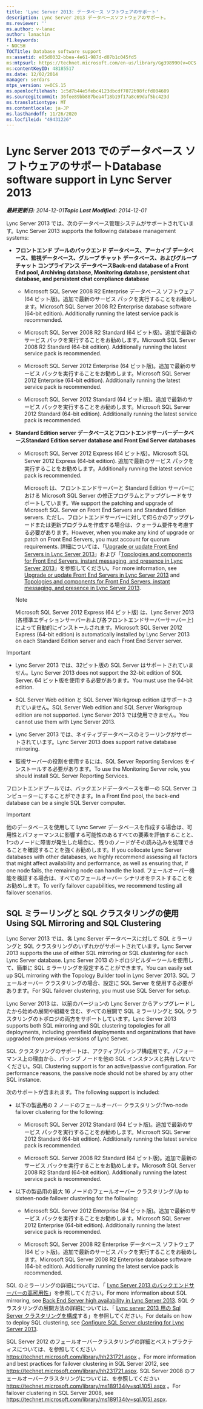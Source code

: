 ```yaml
---
title: 'Lync Server 2013: データベース ソフトウェアのサポート'
description: Lync Server 2013 データベースソフトウェアのサポート。
ms.reviewer: ''
ms.author: v-lanac
author: lanachin
f1.keywords:
- NOCSH
TOCTitle: Database software support
ms:assetid: e05d0032-bbea-4e61-987d-d07b1c045fd5
ms:mtpsurl: https://technet.microsoft.com/en-us/library/Gg398990(v=OCS.15)
ms:contentKeyID: 48185517
ms.date: 12/02/2014
manager: serdars
mtps_version: v=OCS.15
ms.openlocfilehash: 1c5d7b44e5febc4123dbcdf7072b98fcfd004609
ms.sourcegitcommit: 36fee89bb887bea4f18b19f17a8c69daf5bc423d
ms.translationtype: MT
ms.contentlocale: ja-JP
ms.lasthandoff: 11/26/2020
ms.locfileid: "49431226"
---
```

# <a name="database-software-support-in-lync-server-2013"></a><span data-ttu-id="168d4-103">Lync Server 2013 でのデータベース ソフトウェアのサポート</span><span class="sxs-lookup"><span data-stu-id="168d4-103">Database software support in Lync Server 2013</span></span>

<div data-xmlns="http://www.w3.org/1999/xhtml">

<div class="topic" data-xmlns="http://www.w3.org/1999/xhtml" data-msxsl="urn:schemas-microsoft-com:xslt" data-cs="https://msdn.microsoft.com/">

<div data-asp="https://msdn2.microsoft.com/asp">



</div>

<div id="mainSection">

<div id="mainBody"><span data-ttu-id="168d4-104">

<span> </span></span><span class="sxs-lookup"><span data-stu-id="168d4-104">

<span> </span></span></span>

<span data-ttu-id="168d4-105">_**最終更新日:** 2014-12-01_</span><span class="sxs-lookup"><span data-stu-id="168d4-105">_**Topic Last Modified:** 2014-12-01_</span></span>

<span data-ttu-id="168d4-106">Lync Server 2013 では、次のデータベース管理システムがサポートされています。</span><span class="sxs-lookup"><span data-stu-id="168d4-106">Lync Server 2013 supports the following database management systems:</span></span>

  - <span data-ttu-id="168d4-107">**フロントエンド プールのバックエンド データベース、アーカイブ データベース、監視データベース、グループ チャット データベース、およびグループ チャット コンプライアンス データベース**</span><span class="sxs-lookup"><span data-stu-id="168d4-107">**Back-end database of a Front End pool, Archiving database, Monitoring database, persistent chat database, and persistent chat compliance database**</span></span>
    
      - <span data-ttu-id="168d4-p101">Microsoft SQL Server 2008 R2 Enterprise データベース ソフトウェア (64 ビット版)。追加で最新のサービス パックを実行することをお勧めします。</span><span class="sxs-lookup"><span data-stu-id="168d4-p101">Microsoft SQL Server 2008 R2 Enterprise database software (64-bit edition). Additionally running the latest service pack is recommended.</span></span>
    
      - <span data-ttu-id="168d4-p102">Microsoft SQL Server 2008 R2 Standard (64 ビット版)。追加で最新のサービス パックを実行することをお勧めします。</span><span class="sxs-lookup"><span data-stu-id="168d4-p102">Microsoft SQL Server 2008 R2 Standard (64-bit edition). Additionally running the latest service pack is recommended.</span></span>
    
      - <span data-ttu-id="168d4-p103">Microsoft SQL Server 2012 Enterprise (64 ビット版)。追加で最新のサービス パックを実行することをお勧めします。</span><span class="sxs-lookup"><span data-stu-id="168d4-p103">Microsoft SQL Server 2012 Enterprise (64-bit edition). Additionally running the latest service pack is recommended.</span></span>
    
      - <span data-ttu-id="168d4-p104">Microsoft SQL Server 2012 Standard (64 ビット版)。追加で最新のサービス パックを実行することをお勧めします。</span><span class="sxs-lookup"><span data-stu-id="168d4-p104">Microsoft SQL Server 2012 Standard (64-bit edition). Additionally running the latest service pack is recommended.</span></span>

  - <span data-ttu-id="168d4-116">**Standard Edition server データベースとフロントエンドサーバーデータベース**</span><span class="sxs-lookup"><span data-stu-id="168d4-116">**Standard Edition server database and Front End Server databases**</span></span>
    
      - <span data-ttu-id="168d4-117">Microsoft SQL Server 2012 Express (64 ビット版)。</span><span class="sxs-lookup"><span data-stu-id="168d4-117">Microsoft SQL Server 2012 Express (64-bit edition).</span></span> <span data-ttu-id="168d4-118">追加で最新のサービス パックを実行することをお勧めします。</span><span class="sxs-lookup"><span data-stu-id="168d4-118">Additionally running the latest service pack is recommended.</span></span>
        
        <span data-ttu-id="168d4-119">Microsoft は、フロントエンドサーバーと Standard Edition サーバーにおける Microsoft SQL Server の修正プログラムとアップグレードをサポートしています。</span><span class="sxs-lookup"><span data-stu-id="168d4-119">We support the patching and upgrade of Microsoft SQL Server on Front End Servers and Standard Edition servers.</span></span> <span data-ttu-id="168d4-120">ただし、フロントエンドサーバーに対して何らかのアップグレードまたは更新プログラムを作成する場合は、クォーラム要件を考慮する必要があります。</span><span class="sxs-lookup"><span data-stu-id="168d4-120">However, when you make any kind of upgrade or patch on Front End Servers, you must account for quorum requirements.</span></span> <span data-ttu-id="168d4-121">詳細については、「[Upgrade or update Front End Servers in Lync Server 2013](lync-server-2013-upgrade-or-update-front-end-servers.md)」および「[Topologies and components for Front End Servers, instant messaging, and presence in Lync Server 2013](lync-server-2013-topologies-and-components-for-front-end-servers-instant-messaging-and-presence.md)」を参照してください。</span><span class="sxs-lookup"><span data-stu-id="168d4-121">For more information, see [Upgrade or update Front End Servers in Lync Server 2013](lync-server-2013-upgrade-or-update-front-end-servers.md) and [Topologies and components for Front End Servers, instant messaging, and presence in Lync Server 2013](lync-server-2013-topologies-and-components-for-front-end-servers-instant-messaging-and-presence.md).</span></span>
    
    <div>
    

    > [!NOTE]  
    > <span data-ttu-id="168d4-122">Microsoft SQL Server 2012 Express (64 ビット版) は、Lync Server 2013 (各標準エディションサーバーおよび各フロントエンドサーバーサーバー上) によって自動的にインストールされます。</span><span class="sxs-lookup"><span data-stu-id="168d4-122">Microsoft SQL Server 2012 Express (64-bit edition) is automatically installed by Lync Server 2013 on each Standard Edition server and each Front End Server server.</span></span>

    
    </div>

<div>


> [!IMPORTANT]  
> <UL>
> <LI>
> <P><span data-ttu-id="168d4-123">Lync Server 2013 では、32ビット版の SQL Server はサポートされていません。</span><span class="sxs-lookup"><span data-stu-id="168d4-123">Lync Server 2013 does not support the 32-bit edition of SQL Server.</span></span> <span data-ttu-id="168d4-124">64 ビット版を使用する必要があります。</span><span class="sxs-lookup"><span data-stu-id="168d4-124">You must use the 64-bit edition.</span></span></P>
> <LI>
> <P><span data-ttu-id="168d4-125">SQL Server Web edition と SQL Server Workgroup edition はサポートされていません。</span><span class="sxs-lookup"><span data-stu-id="168d4-125">SQL Server Web edition and SQL Server Workgroup edition are not supported.</span></span> <span data-ttu-id="168d4-126">Lync Server 2013 では使用できません。</span><span class="sxs-lookup"><span data-stu-id="168d4-126">You cannot use them with Lync Server 2013.</span></span></P>
> <LI>
> <P><span data-ttu-id="168d4-127">Lync Server 2013 では、ネイティブデータベースのミラーリングがサポートされています。</span><span class="sxs-lookup"><span data-stu-id="168d4-127">Lync Server 2013 does support native database mirroring.</span></span></P>
> <LI>
> <P><span data-ttu-id="168d4-128">監視サーバーの役割を使用するには、SQL Server Reporting Services をインストールする必要があります。</span><span class="sxs-lookup"><span data-stu-id="168d4-128">To use the Monitoring Server role, you should install SQL Server Reporting Services.</span></span></P></LI></UL>



</div>

<span data-ttu-id="168d4-129">フロントエンドプールでは、バックエンドデータベースを単一の SQL Server コンピューターにすることができます。</span><span class="sxs-lookup"><span data-stu-id="168d4-129">In a Front End pool, the back-end database can be a single SQL Server computer.</span></span>

<div>


> [!IMPORTANT]  
> <span data-ttu-id="168d4-130">他のデータベースを使用して Lync Server データベースを作成する場合は、可用性とパフォーマンスに影響する可能性のあるすべての要素を評価することと、1つのノードに障害が発生した場合に、残りのノードがその読み込みを処理できることを確認することを強くお勧めします。</span><span class="sxs-lookup"><span data-stu-id="168d4-130">If you collocate Lync Server databases with other databases, we highly recommend assessing all factors that might affect availability and performance, as well as ensuring that, if one node fails, the remaining node can handle the load.</span></span> <span data-ttu-id="168d4-131">フェールオーバー機能を検証する場合は、すべてのフェールオーバー シナリオをテストすることをお勧めします。</span><span class="sxs-lookup"><span data-stu-id="168d4-131">To verify failover capabilities, we recommend testing all failover scenarios.</span></span>



</div>

<div>

## <a name="using-sql-mirroring-and-sql-clustering"></a><span data-ttu-id="168d4-132">SQL ミラーリングと SQL クラスタリングの使用</span><span class="sxs-lookup"><span data-stu-id="168d4-132">Using SQL Mirroring and SQL Clustering</span></span>

<span data-ttu-id="168d4-133">Lync Server 2013 では、各 Lync Server データベースに対して SQL ミラーリングと SQL クラスタリングのいずれかがサポートされています。</span><span class="sxs-lookup"><span data-stu-id="168d4-133">Lync Server 2013 supports the use of either SQL mirroring or SQL clustering for each Lync Server database.</span></span> <span data-ttu-id="168d4-134">Lync Server 2013 のトポロジビルダーツールを使用して、簡単に SQL ミラーリングを設定することができます。</span><span class="sxs-lookup"><span data-stu-id="168d4-134">You can easily set up SQL mirroring with the Topology Builder tool in Lync Server 2013.</span></span> <span data-ttu-id="168d4-135">SQL フェールオーバー クラスタリングの場合、設定に SQL Server を使用する必要があります。</span><span class="sxs-lookup"><span data-stu-id="168d4-135">For SQL failover clustering, you must use SQL Server for setup.</span></span>

<span data-ttu-id="168d4-136">Lync Server 2013 は、以前のバージョンの Lync Server からアップグレードしたから始めの展開や組織を含む、すべての展開で SQL ミラーリングと SQL クラスタリングのトポロジの両方をサポートしています。</span><span class="sxs-lookup"><span data-stu-id="168d4-136">Lync Server 2013 supports both SQL mirroring and SQL clustering topologies for all deployments, including greenfield deployments and organizations that have upgraded from previous versions of Lync Server.</span></span>

<span data-ttu-id="168d4-p111">SQL クラスタリングのサポートは、アクティブ/パッシブ構成用です。パフォーマンス上の理由から、パッシブ ノードを他の SQL インスタンスと共有しないでください。</span><span class="sxs-lookup"><span data-stu-id="168d4-p111">SQL Clustering support is for an active/passive configuration. For performance reasons, the passive node should not be shared by any other SQL instance.</span></span>

<span data-ttu-id="168d4-139">次のサポートが含まれます。</span><span class="sxs-lookup"><span data-stu-id="168d4-139">The following support is included:</span></span>

  - <span data-ttu-id="168d4-140">以下の製品用の 2 ノードのフェールオーバー クラスタリング:</span><span class="sxs-lookup"><span data-stu-id="168d4-140">Two-node failover clustering for the following:</span></span>
    
      - <span data-ttu-id="168d4-p112">Microsoft SQL Server 2012 Standard (64 ビット版)。追加で最新のサービス パックを実行することをお勧めします。</span><span class="sxs-lookup"><span data-stu-id="168d4-p112">Microsoft SQL Server 2012 Standard (64-bit edition). Additionally running the latest service pack is recommended.</span></span>
    
      - <span data-ttu-id="168d4-p113">Microsoft SQL Server 2008 R2 Standard (64 ビット版)。追加で最新のサービス パックを実行することをお勧めします。</span><span class="sxs-lookup"><span data-stu-id="168d4-p113">Microsoft SQL Server 2008 R2 Standard (64-bit edition). Additionally running the latest service pack is recommended.</span></span>

  - <span data-ttu-id="168d4-145">以下の製品用の最大 16 ノードのフェールオーバー クラスタリング:</span><span class="sxs-lookup"><span data-stu-id="168d4-145">Up to sixteen-node failover clustering for the following:</span></span>
    
      - <span data-ttu-id="168d4-p114">Microsoft SQL Server 2012 Enterprise (64 ビット版)。追加で最新のサービス パックを実行することをお勧めします。</span><span class="sxs-lookup"><span data-stu-id="168d4-p114">Microsoft SQL Server 2012 Enterprise (64-bit edition). Additionally running the latest service pack is recommended.</span></span>
    
      - <span data-ttu-id="168d4-p115">Microsoft SQL Server 2008 R2 Enterprise データベース ソフトウェア (64 ビット版)。追加で最新のサービス パックを実行することをお勧めします。</span><span class="sxs-lookup"><span data-stu-id="168d4-p115">Microsoft SQL Server 2008 R2 Enterprise database software (64-bit edition). Additionally running the latest service pack is recommended.</span></span>

<span data-ttu-id="168d4-150">SQL のミラーリングの詳細については、「 [Lync Server 2013 のバックエンドサーバーの高可用性](lync-server-2013-back-end-server-high-availability.md)」を参照してください。</span><span class="sxs-lookup"><span data-stu-id="168d4-150">For more information about SQL mirroring, see [Back End Server high availability in Lync Server 2013](lync-server-2013-back-end-server-high-availability.md).</span></span> <span data-ttu-id="168d4-151">SQL クラスタリングの展開方法の詳細については、「 [Lync server 2013 用の Sql Server クラスタリングを構成](lync-server-2013-configure-sql-server-clustering.md)する」を参照してください。</span><span class="sxs-lookup"><span data-stu-id="168d4-151">For details on how to deploy SQL clustering, see [Configure SQL Server clustering for Lync Server 2013](lync-server-2013-configure-sql-server-clustering.md).</span></span>

<span data-ttu-id="168d4-152">SQL Server 2012 のフェールオーバークラスタリングの詳細とベストプラクティスについては、を参照してください <https://technet.microsoft.com/library/hh231721.aspx> 。</span><span class="sxs-lookup"><span data-stu-id="168d4-152">For more information and best practices for failover clustering in SQL Server 2012, see <https://technet.microsoft.com/library/hh231721.aspx>.</span></span> <span data-ttu-id="168d4-153">SQL Server 2008 のフェールオーバークラスタリングについては、を参照してください <https://technet.microsoft.com/library/ms189134(v=sql.105).aspx> 。</span><span class="sxs-lookup"><span data-stu-id="168d4-153">For failover clustering in SQL Server 2008, see <https://technet.microsoft.com/library/ms189134(v=sql.105).aspx>.</span></span>

<span data-ttu-id="168d4-154"></div>

</div>

<span> </span>

</div>

</div>

</span><span class="sxs-lookup"><span data-stu-id="168d4-154"></div>

</div>

<span> </span>

</div>

</div>

</span></span></div>

